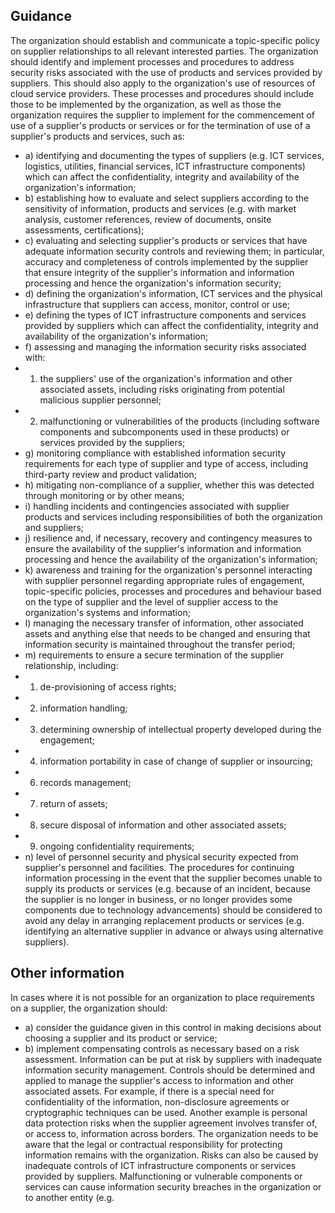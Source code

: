 ## Guidance
The organization should establish and communicate a topic-specific policy on supplier relationships to all relevant interested parties.
The organization should identify and implement processes and procedures to address security risks associated with the use of products and services provided by suppliers. This should also apply to the organization's  use  of  resources  of  cloud  service  providers.  These  processes  and  procedures  should include those to be implemented by the organization, as well as those the organization requires the supplier  to  implement  for  the  commencement  of  use  of  a  supplier's  products  or  services  or  for  the termination of use of a supplier's products and services, such as:
- a) identifying and documenting the types of suppliers (e.g. ICT services, logistics, utilities, financial services,  ICT  infrastructure  components)  which  can  affect  the  confidentiality,  integrity  and availability of the organization's information;
- b) establishing  how  to  evaluate  and  select  suppliers  according  to  the  sensitivity  of  information, products and services (e.g. with market analysis, customer references, review of documents, onsite assessments, certifications);
- c) evaluating and selecting supplier's products or services that have adequate information security controls and reviewing them; in particular, accuracy and completeness of controls implemented by the supplier that ensure integrity of the supplier's information and information processing and hence the organization's information security;
- d) defining the organization's information, ICT services and the physical infrastructure that suppliers can access, monitor, control or use;
- e) defining the types of ICT infrastructure components and services provided by suppliers which can affect the confidentiality, integrity and availability of the organization's information;
- f) assessing and managing the information security risks associated with:
- 1) the suppliers' use of the organization's information and other associated assets, including risks originating from potential malicious supplier personnel;
- 2) malfunctioning or vulnerabilities  of  the  products  (including  software  components  and  subcomponents used in these products) or services provided by the suppliers;
- g) monitoring  compliance  with  established  information  security  requirements  for  each  type  of supplier and type of access, including third-party review and product validation;
- h) mitigating  non-compliance  of  a  supplier,  whether  this  was  detected  through  monitoring  or  by other means;
- i) handling  incidents  and  contingencies  associated  with  supplier  products  and  services  including responsibilities of both the organization and suppliers;
- j) resilience and, if necessary, recovery and contingency measures to ensure the availability of the supplier's information and information processing and hence the availability of the organization's information;
- k) awareness  and  training  for  the  organization's  personnel  interacting  with  supplier  personnel regarding  appropriate  rules  of  engagement,  topic-specific  policies,  processes  and  procedures and behaviour based on the type of supplier and the level of supplier access to the organization's systems and information;
- l) managing the necessary transfer of information, other associated assets and anything else that needs  to  be  changed  and  ensuring  that  information  security  is  maintained  throughout  the transfer period;
- m)  requirements to ensure a secure termination of the supplier relationship, including:
- 1) de-provisioning of access rights;
- 2) information handling;
- 3) determining ownership of intellectual property developed during the engagement;
- 4) information portability in case of change of supplier or insourcing;
- 6) records management;
- 7) return of assets;
- 8) secure disposal of information and other associated assets;
- 9) ongoing confidentiality requirements;
- n) level of personnel security and physical security expected from supplier's personnel and facilities.
The procedures for continuing information processing in the event that the supplier becomes unable to supply its products or services (e.g. because of an incident, because the supplier is no longer in business, or  no  longer  provides  some  components  due  to  technology  advancements)  should  be  considered  to avoid any delay in arranging replacement products or services (e.g. identifying an alternative supplier in advance or always using alternative suppliers).
## Other information
In  cases  where  it  is  not  possible  for  an  organization  to  place  requirements  on  a  supplier,  the organization should:
- a) consider the guidance given in this control in making decisions about choosing a supplier and its product or service;
- b) implement compensating controls as necessary based on a risk assessment.
Information can be put at risk by suppliers with inadequate information security management. Controls should be determined and applied to manage the supplier's access to information and other associated assets.  For  example,  if  there  is  a  special  need  for  confidentiality  of  the  information,  non-disclosure agreements or cryptographic techniques can be used. Another example is personal data protection risks when the supplier agreement involves transfer of, or access to, information across borders. The organization needs to be aware that the legal or contractual responsibility for protecting information remains with the organization.
Risks can also be caused by inadequate controls of ICT infrastructure components or services provided by  suppliers.  Malfunctioning  or  vulnerable  components  or  services  can  cause  information  security breaches in the organization or to another entity (e.g. 
